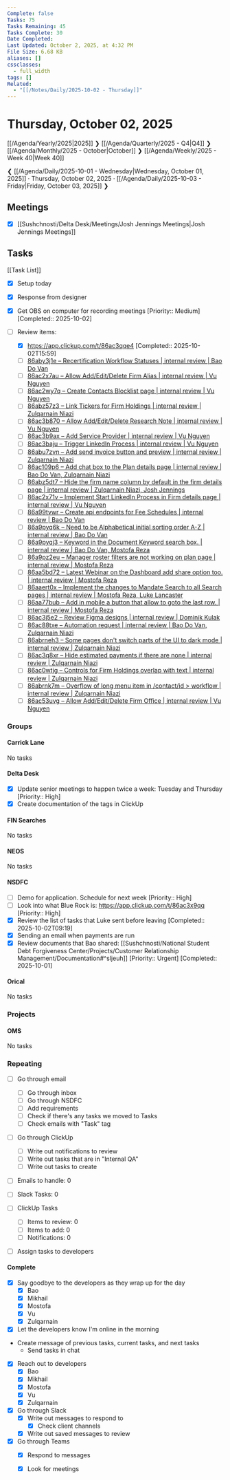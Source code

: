 ```yaml
---
Complete: false
Tasks: 75
Tasks Remaining: 45
Tasks Complete: 30
Date Completed:
Last Updated: October 2, 2025, at 4:32 PM
File Size: 6.68 KB
aliases: []
cssclasses:
  - full_width
tags: []
Related:
  - "[[/Notes/Daily/2025-10-02 - Thursday]]"
---
```

# Thursday, October 02, 2025

[[/Agenda/Yearly/2025|2025]] ❯ [[/Agenda/Quarterly/2025 - Q4|Q4]] ❯ [[/Agenda/Monthly/2025 - October|October]] ❯ [[/Agenda/Weekly/2025 - Week 40|Week 40]]

❮ [[/Agenda/Daily/2025-10-01 - Wednesday|Wednesday, October 01, 2025]] · Thursday, October 02, 2025 · [[/Agenda/Daily/2025-10-03 - Friday|Friday, October 03, 2025]] ❯

## Meetings

- [x] [[Sushchnosti/Delta Desk/Meetings/Josh Jennings Meetings|Josh Jennings Meetings]]

## Tasks

[[Task List]]

- [x] Setup today
- [x] Response from designer
- [x] Get OBS on computer for recording meetings [Priority:: Medium] [Completed:: 2025-10-02]

- [ ] Review items:
    - [x] https://app.clickup.com/t/86ac3qqe4 [Completed:: 2025-10-02T15:59]
    - [ ] [86aby3j1e – Recertification Workflow Statuses | internal review | Bao Do Van](https://app.clickup.com/t/86aby3j1e)
    - [ ] [86ac2x7au – Allow Add/Edit/Delete Firm Alias | internal review | Vu Nguyen](https://app.clickup.com/t/86ac2x7au)
    - [ ] [86ac2wy7q – Create Contacts Blocklist page | internal review | Vu Nguyen](https://app.clickup.com/t/86ac2wy7q)
    - [ ] [86abz57z3 – Link Tickers for Firm Holdings | internal review | Zulqarnain Niazi](https://app.clickup.com/t/86abz57z3)
    - [ ] [86ac3b870 – Allow Add/Edit/Delete Research Note | internal review | Vu Nguyen](https://app.clickup.com/t/86ac3b870)
    - [ ] [86ac3b9ax – Add Service Provider | internal review | Vu Nguyen](https://app.clickup.com/t/86ac3b9ax)
    - [ ] [86ac3baju – Trigger LinkedIn Process | internal review | Vu Nguyen](https://app.clickup.com/t/86ac3baju)
    - [ ] [86abu7zvn – Add send invoice button and preview | internal review | Zulqarnain Niazi](https://app.clickup.com/t/86abu7zvn)
    - [ ] [86ac109p6 – Add chat box to the Plan details page | internal review | Bao Do Van, Zulqarnain Niazi](https://app.clickup.com/t/86ac109p6)
    - [ ] [86abz5dt7 – Hide the firm name column by default in the firm details page | internal review | Zulqarnain Niazi, Josh Jennings](https://app.clickup.com/t/86abz5dt7)
    - [ ] [86ac2x71v – Implement Start LinkedIn Process in Firm details page | internal review | Vu Nguyen](https://app.clickup.com/t/86ac2x71v)
    - [ ] [86a99tvwr – Create api endpoints for Fee Schedules | internal review | Bao Do Van](https://app.clickup.com/t/86a99tvwr)
    - [ ] [86a9pyq6k – Need to be Alphabetical initial sorting order A-Z | internal review | Bao Do Van](https://app.clickup.com/t/86a9pyq6k)
    - [ ] [86a9pyqj3 – Keyword in the Document Keyword search box. | internal review | Bao Do Van, Mostofa Reza](https://app.clickup.com/t/86a9pyqj3)
    - [ ] [86a9pz2eu – Manager roster filters are not working on plan page | internal review | Mostofa Reza](https://app.clickup.com/t/86a9pz2eu)
    - [ ] [86aa5bd72 – Latest Webinar on the Dashboard add share option too. | internal review | Mostofa Reza](https://app.clickup.com/t/86aa5bd72)
    - [ ] [86aaert0x – Implement the changes to Mandate Search to all Search pages | internal review | Mostofa Reza, Luke Lancaster](https://app.clickup.com/t/86aaert0x)
    - [ ] [86aa77bub – Add in mobile a button that allow to goto the last row. | internal review | Mostofa Reza](https://app.clickup.com/t/86aa77bub)
    - [ ] [86ac3j5e2 – Review Figma designs | internal review | Dominik Kulak](https://app.clickup.com/t/86ac3j5e2)
    - [ ] [86ac88txe – Automation request | internal review | Bao Do Van, Zulqarnain Niazi](https://app.clickup.com/t/86ac88txe)
    - [ ] [86abrneh3 – Some pages don't switch parts of the UI to dark mode | internal review | Zulqarnain Niazi](https://app.clickup.com/t/86abrneh3)
    - [ ] [86ac3q8xr – Hide estimated payments if there are none | internal review | Zulqarnain Niazi](https://app.clickup.com/t/86ac3q8xr)
    - [ ] [86ac0wtjg – Controls for Firm Holdings overlap with text | internal review | Zulqarnain Niazi](https://app.clickup.com/t/86ac0wtjg)
    - [ ] [86abrnk7m – Overflow of long menu item in /contact/id > workflow | internal review | Zulqarnain Niazi](https://app.clickup.com/t/86abrnk7m)
    - [ ] [86ac53uvg – Allow Add/Edit/Delete Firm Office | internal review | Vu Nguyen](https://app.clickup.com/t/86ac53uvg)

### Groups
#### Carrick Lane

<span class="placeholder">No tasks</span>

#### Delta Desk

- [x] Update senior meetings to happen twice a week: Tuesday and Thursday [Priority:: High]
- [x] Create documentation of the tags in ClickUp

#### FIN Searches

<span class="placeholder">No tasks</span>

#### NEOS

<span class="placeholder">No tasks</span>

#### NSDFC

- [ ] Demo for application. Schedule for next week [Priority:: High]
- [ ] Look into what Blue Rock is: https://app.clickup.com/t/86ac3x9qq [Priority:: High]
- [x] Review the list of tasks that Luke sent before leaving [Completed:: 2025-10-02T09:19]
- [x] Sending an email when payments are run
- [x] Review documents that Bao shared: [[Sushchnosti/National Student Debt Forgiveness Center/Projects/Customer Relationship Management/Documentation#^sljeuh]] [Priority:: Urgent] [Completed:: 2025-10-01]

#### Orical

<span class="placeholder">No tasks</span>

### Projects
#### OMS

<span class="placeholder">No tasks</span>

### Repeating

- [ ] Go through email
    - [ ] Go through inbox
    - [ ] Go through NSDFC
    - [ ] Add requirements
    - [ ] Check if there's any tasks we moved to Tasks
    - [ ] Check emails with "Task" tag
- [ ] Go through ClickUp
    - [ ] Write out notifications to review
    - [ ] Write out tasks that are in "Internal QA"
    - [ ] Write out tasks to create

- [ ] Emails to handle: 0
- [ ] Slack Tasks: 0
- [ ] ClickUp Tasks
    - [ ] Items to review: 0
    - [ ] Items to add: 0
    - [ ] Notifications: 0
- [ ] Assign tasks to developers


#### Complete

- [x] Say goodbye to the developers as they wrap up for the day
    - [x] Bao
    - [x] Mikhail
    - [x] Mostofa
    - [x] Vu
    - [x] Zulqarnain
- [x] Let the developers know I'm online in the morning
- Create message of previous tasks, current tasks, and next tasks
    - Send tasks in chat
- [x] Reach out to developers
    - [x] Bao
    - [x] Mikhail
    - [x] Mostofa
    - [x] Vu
    - [x] Zulqarnain
- [x] Go through Slack
    - [x] Write out messages to respond to
        - [x] Check client channels
    - [x] Write out saved messages to review
- [x] Go through Teams
    - [x] Respond to messages
    - [x] Look for meetings


